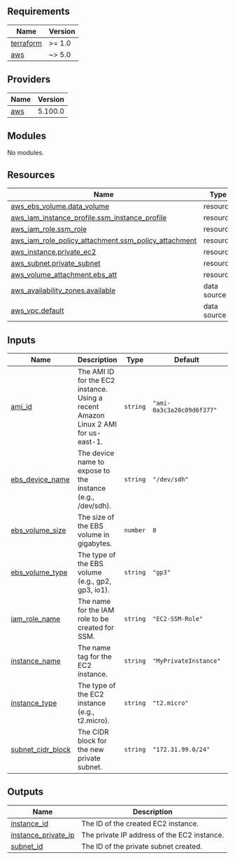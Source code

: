 <!-- BEGIN_TF_DOCS -->
## Requirements

| Name | Version |
|------|---------|
| <a name="requirement_terraform"></a> [terraform](#requirement\_terraform) | >= 1.0 |
| <a name="requirement_aws"></a> [aws](#requirement\_aws) | ~> 5.0 |

## Providers

| Name | Version |
|------|---------|
| <a name="provider_aws"></a> [aws](#provider\_aws) | 5.100.0 |

## Modules

No modules.

## Resources

| Name | Type |
|------|------|
| [aws_ebs_volume.data_volume](https://registry.terraform.io/providers/hashicorp/aws/latest/docs/resources/ebs_volume) | resource |
| [aws_iam_instance_profile.ssm_instance_profile](https://registry.terraform.io/providers/hashicorp/aws/latest/docs/resources/iam_instance_profile) | resource |
| [aws_iam_role.ssm_role](https://registry.terraform.io/providers/hashicorp/aws/latest/docs/resources/iam_role) | resource |
| [aws_iam_role_policy_attachment.ssm_policy_attachment](https://registry.terraform.io/providers/hashicorp/aws/latest/docs/resources/iam_role_policy_attachment) | resource |
| [aws_instance.private_ec2](https://registry.terraform.io/providers/hashicorp/aws/latest/docs/resources/instance) | resource |
| [aws_subnet.private_subnet](https://registry.terraform.io/providers/hashicorp/aws/latest/docs/resources/subnet) | resource |
| [aws_volume_attachment.ebs_att](https://registry.terraform.io/providers/hashicorp/aws/latest/docs/resources/volume_attachment) | resource |
| [aws_availability_zones.available](https://registry.terraform.io/providers/hashicorp/aws/latest/docs/data-sources/availability_zones) | data source |
| [aws_vpc.default](https://registry.terraform.io/providers/hashicorp/aws/latest/docs/data-sources/vpc) | data source |

## Inputs

| Name | Description | Type | Default | Required |
|------|-------------|------|---------|:--------:|
| <a name="input_ami_id"></a> [ami\_id](#input\_ami\_id) | The AMI ID for the EC2 instance. Using a recent Amazon Linux 2 AMI for us-east-1. | `string` | `"ami-0a3c3a20c09d6f377"` | no |
| <a name="input_ebs_device_name"></a> [ebs\_device\_name](#input\_ebs\_device\_name) | The device name to expose to the instance (e.g., /dev/sdh). | `string` | `"/dev/sdh"` | no |
| <a name="input_ebs_volume_size"></a> [ebs\_volume\_size](#input\_ebs\_volume\_size) | The size of the EBS volume in gigabytes. | `number` | `8` | no |
| <a name="input_ebs_volume_type"></a> [ebs\_volume\_type](#input\_ebs\_volume\_type) | The type of the EBS volume (e.g., gp2, gp3, io1). | `string` | `"gp3"` | no |
| <a name="input_iam_role_name"></a> [iam\_role\_name](#input\_iam\_role\_name) | The name for the IAM role to be created for SSM. | `string` | `"EC2-SSM-Role"` | no |
| <a name="input_instance_name"></a> [instance\_name](#input\_instance\_name) | The name tag for the EC2 instance. | `string` | `"MyPrivateInstance"` | no |
| <a name="input_instance_type"></a> [instance\_type](#input\_instance\_type) | The type of the EC2 instance (e.g., t2.micro). | `string` | `"t2.micro"` | no |
| <a name="input_subnet_cidr_block"></a> [subnet\_cidr\_block](#input\_subnet\_cidr\_block) | The CIDR block for the new private subnet. | `string` | `"172.31.99.0/24"` | no |

## Outputs

| Name | Description |
|------|-------------|
| <a name="output_instance_id"></a> [instance\_id](#output\_instance\_id) | The ID of the created EC2 instance. |
| <a name="output_instance_private_ip"></a> [instance\_private\_ip](#output\_instance\_private\_ip) | The private IP address of the EC2 instance. |
| <a name="output_subnet_id"></a> [subnet\_id](#output\_subnet\_id) | The ID of the private subnet created. |
<!-- END_TF_DOCS -->